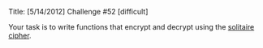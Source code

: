 Title: [5/14/2012] Challenge #52 [difficult]

Your task is to write functions that encrypt and decrypt using the [solitaire cipher](http://www.schneier.com/solitaire.html). 


